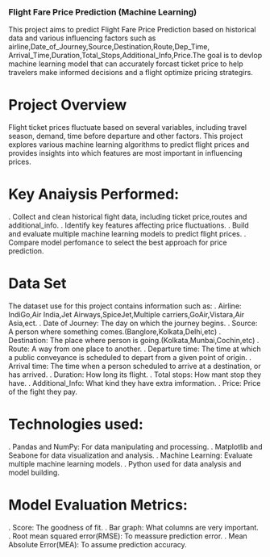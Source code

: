 ### Flight Fare Price Prediction (Machine Learning)

This project aims to predict Flight Fare Price Prediction based on historical data and various influencing factors such as airline,Date_of_Journey,Source,Destination,Route,Dep_Time,	Arrival_Time,Duration,Total_Stops,Additional_Info,Price.The goal is to devlop machine learning model that can accurately forcast ticket price to help travelers make informed decisions and a flight  optimize pricing strategirs.

# Project Overview

Flight ticket prices fluctuate based on several variables, including travel season, demand, time before departure and other factors. This project explores various machine learning algorithms to predict flight prices and provides insights into which features are most important in influencing prices.

# Key Anaiysis Performed:
.    Collect and clean historical fight data, including ticket price,routes and additional_info.
.    Identify key features affecting price fluctuations.
.    Build and evaluate multiple machine learning models to predict flight prices.
.    Compare model perfomance to select the best approach for price prediction.
# Data Set
The dataset use for this project contains information such as:
.   Airline: IndiGo,Air India,Jet Airways,SpiceJet,Multiple carriers,GoAir,Vistara,Air Asia,ect.
.   Date of Journey: The day on which the journey begins.
.   Source: A person where something comes.(Banglore,Kolkata,Delhi,etc)
.   Destination: The place where person is going.(Kolkata,Munbai,Cochin,etc)
.   Route: A way from one place to another.
.   Departure time: The time at which a public conveyance is scheduled to depart from a given point of origin. 
.   Arrival time: The time when a person  scheduled to arrive at a destination, or has arrived.
.   Duration: How long its flight.
.   Total stops: How mant stop they have.
.   Additional_Info: What kind they have extra imformation.
.   Price: Price of the fight they pay.
# Technologies used:
.  Pandas and NumPy: For data manipulating and processing.
.  Matplotlib and Seabone for data visualization and analysis.
.  Machine Learning: Evaluate multiple machine learning models.
.  Python used for data analysis and model building.

# Model Evaluation Metrics:

. Score: The goodness of fit.
. Bar graph: What columns are very important.
. Root mean squared error(RMSE): To meassure prediction error.
. Mean Absolute Error(MEA): To assume prediction accuracy. 



